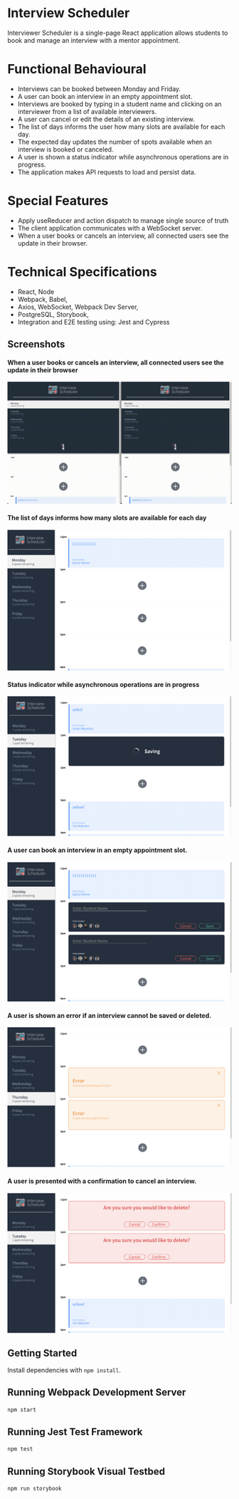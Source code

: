 # Interview Scheduler

Interviewer Scheduler is a single-page React application allows students to book and manage an interview with a mentor appointment.

# Functional Behavioural
- Interviews can be booked between Monday and Friday.
- A user can book an interview in an empty appointment slot.
- Interviews are booked by typing in a student name and clicking on an interviewer from a list of available interviewers.
- A user can cancel or edit the details of an existing interview.
- The list of days informs the user how many slots are available for each day.
- The expected day updates the number of spots available when an interview is booked or canceled.
- A user is shown a status indicator while asynchronous operations are in progress.
- The application makes API requests to load and persist data.

# Special Features
- Apply useReducer and action dispatch to manage single source of truth
- The client application communicates with a WebSocket server.
- When a user books or cancels an interview, all connected users see the update in their browser.

# Technical Specifications 
- React, Node
- Webpack, Babel, 
- Axios, WebSocket, Webpack Dev Server, 
- PostgreSQL, Storybook,
- Integration and E2E testing using: Jest and Cypress

## Screenshots
#### When a user books or cancels an interview, all connected users see the update in their browser
!["screenshot of WebSockets_demo"](https://github.com/dylangit01/scheduler/blob/master/docs/WebSockets_demo.gif?raw=true)
#### The list of days informs how many slots are available for each day
!["screenshot of appointment_show"](https://github.com/dylangit01/scheduler/blob/master/docs/appointment_show.png?raw=true)
#### Status indicator while asynchronous operations are in progress
!["screenshot of appointment_saving"](https://github.com/dylangit01/scheduler/blob/master/docs/appointment_saving.png?raw=true)
#### A user can book an interview in an empty appointment slot.
!["screenshot of appointment_form"](https://github.com/dylangit01/scheduler/blob/master/docs/appointment_form.png?raw=true)
#### A user is shown an error if an interview cannot be saved or deleted.
!["screenshot of appointment_error"](https://github.com/dylangit01/scheduler/blob/master/docs/appointment_error.png?raw=true)
#### A user is presented with a confirmation to cancel an interview.
!["screenshot of appointment_confirm"](https://github.com/dylangit01/scheduler/blob/master/docs/appointment_confirm.png?raw=true)


## Getting Started

Install dependencies with `npm install`.

## Running Webpack Development Server

```sh
npm start
```

## Running Jest Test Framework

```sh
npm test
```

## Running Storybook Visual Testbed

```sh
npm run storybook
```

